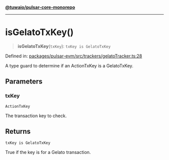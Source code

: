 [**@tuwaio/pulsar-core-monorepo**](../../../README.md)

***

# isGelatoTxKey()

> **isGelatoTxKey**(`txKey`): `txKey is GelatoTxKey`

Defined in: [packages/pulsar-evm/src/trackers/gelatoTracker.ts:28](https://github.com/TuwaIO/pulsar-core/blob/710e5f13e6da283ed532b31ab83ff7bdd4354f94/packages/pulsar-evm/src/trackers/gelatoTracker.ts#L28)

A type guard to determine if an ActionTxKey is a GelatoTxKey.

## Parameters

### txKey

`ActionTxKey`

The transaction key to check.

## Returns

`txKey is GelatoTxKey`

True if the key is for a Gelato transaction.

